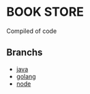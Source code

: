 # BOOK STORE

Compiled of code

## Branchs

- [java](https://github.com/Overz/book-store/tree/java)
- [golang](https://github.com/Overz/book-store/tree/golang)
- [node](https://github.com/Overz/book-store/tree/node)
